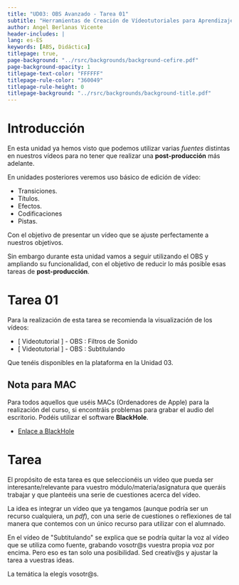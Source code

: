 ```yaml
---
title: "UD03: OBS Avanzado - Tarea 01"
subtitle: "Herramientas de Creación de Vídeotutoriales para Aprendizaje Basado en Servicios"
author: Angel Berlanas Vicente
header-includes: |
lang: es-ES
keywords: [ABS, Didáctica]
titlepage: true,
page-background: "../rsrc/backgrounds/background-cefire.pdf"
page-background-opacity: 1
titlepage-text-color: "FFFFFF"
titlepage-rule-color: "360049"
titlepage-rule-height: 0
titlepage-background: "../rsrc/backgrounds/background-title.pdf"
---
```


# Introducción

En esta unidad ya hemos visto que podemos utilizar varias *fuentes* distintas en nuestros vídeos para no tener que realizar una **post-producción** más adelante. 

En unidades posteriores veremos uso básico de edición de vídeo:

- Transiciones.
- Títulos.
- Efectos.
- Codificaciones
- Pistas.

Con el objetivo de presentar un vídeo que se ajuste perfectamente a nuestros objetivos. 

Sin embargo durante esta unidad vamos a seguir utilizando el OBS y ampliando su funcionalidad, con el objetivo de
reducir lo más posible esas tareas de **post-producción**.

# Tarea 01

Para la realización de esta tarea se recomienda la visualización de los vídeos:

- [ Videotutorial ] - OBS : Filtros de Sonido
- [ Videotutorial ] - OBS : Subtitulando

Que tenéis disponibles en la plataforma en la Unidad 03.

## Nota para MAC

Para todos aquellos que uséis MACs (Ordenadores de Apple) para la realización del curso, si encontráis problemas para grabar el audio del escritorio. Podéis utilizar el software **BlackHole**.

- [Enlace a BlackHole](https://github.com/ExistentialAudio/BlackHole )

# Tarea

El propósito de esta tarea es que seleccionéis un vídeo que pueda ser interesante/relevante para vuestro módulo/materia/asignatura que queráis trabajar y que planteéis una serie de cuestiones acerca del vídeo.

La idea es integrar un vídeo que ya tengamos (aunque podría ser un recurso cualquiera, un *pdf*), con una serie de cuestiones o reflexiones de tal manera que contemos con un único recurso para utilizar con el alumnado.

En el vídeo de "Subtitulando" se explica que se podría quitar la voz al vídeo que se utiliza como fuente, grabando vosotr@s vuestra propia voz por encima. Pero eso es tan solo una posibilidad. Sed creativ@s y ajustar la tarea a vuestras ideas.

La temática la elegís vosotr@s.





